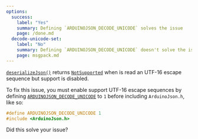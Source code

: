 ```yaml
---
options:
  success:
    label: "Yes"
    summary: Defining `ARDUINOJSON_DECODE_UNICODE` solves the issue
    page: /done.md
  decode-unicode-set:
    label: "No"
    summary: Defining `ARDUINOJSON_DECODE_UNICODE` doesn't solve the issue
    page: msgpack.md
---
```


[`deserializeJson()`](/v7/api/json/deserializejson/) returns [`NotSupported`](/v7/api/misc/deserializationerror/#notsupported) when is read an UTF-16 escape sequence but support is disabled.

To fix this issue, you must enable support UTF-16 escape sequences by defining [`ARDUINOJSON_DECODE_UNICODE`](/v7/api/config/decode_unicode/) to `1` before including `ArduinoJson.h`, like so:

```c++
#define ARDUINOJSON_DECODE_UNICODE 1
#include <ArduinoJson.h>
```

Did this solve your issue?
